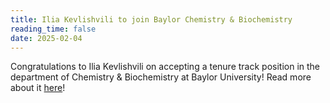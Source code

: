 ```yaml
---
title: Ilia Kevlishvili to join Baylor Chemistry & Biochemistry
reading_time: false
date: 2025-02-04
---
```

Congratulations to Ilia Kevlishvili on accepting a tenure track position in the department of Chemistry & Biochemistry at Baylor University! Read more about it [here](https://www.linkedin.com/posts/iliakevlishvili_im-very-excited-to-share-that-i-will-start-activity-7292219160154025984-Rc8G)!

<!--more-->
